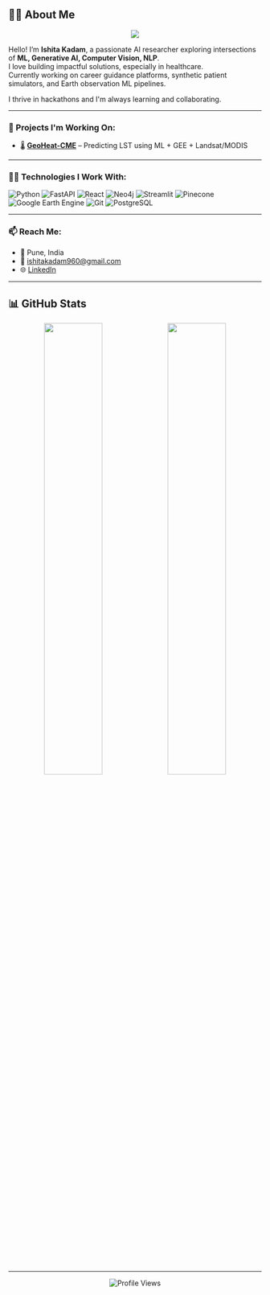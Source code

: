 ## 👩‍💼 About Me

<p align="center">
  <img src="https://readme-typing-svg.demolab.com/?lines=Generative+AI+Developer;AI+ML+enthusiast;Hackathon+Lover;Always+Learning!&center=true&width=500&height=45">
</p>

Hello! I’m **Ishita Kadam**, a passionate AI researcher exploring intersections of **ML, Generative AI, Computer Vision, NLP**.  
I love building impactful solutions, especially in healthcare.  
Currently working on career guidance platforms, synthetic patient simulators, and Earth observation ML pipelines.  

I thrive in hackathons and I'm always learning and collaborating.  

---

### 🔭 Projects I'm Working On:
  <!--- 🔬 **[SkillSync](https://github.com/your-link)** – AI career path recommender with Neo4j, FastAPI, Pinecone, and Gemini AI -->   
- 🌡️ **[GeoHeat-CME](https://github.com/ishitak12/GeoHeat-CME)** – Predicting LST using ML + GEE + Landsat/MODIS  
  <!-- 🧠 **[SymptomSim](https://github.com/your-link)** – Synthetic patient profiles using GenAI for medical training -->  

---

### 👩‍💻 Technologies I Work With:
![Python](https://img.shields.io/badge/Python-3776AB?style=flat&logo=python&logoColor=white)
![FastAPI](https://img.shields.io/badge/FastAPI-005571?style=flat&logo=fastapi)
![React](https://img.shields.io/badge/React-20232A?style=flat&logo=react)
![Neo4j](https://img.shields.io/badge/Neo4j-008CC1?style=flat&logo=neo4j)
![Streamlit](https://img.shields.io/badge/Streamlit-FF4B4B?style=flat&logo=streamlit&logoColor=white)
![Pinecone](https://img.shields.io/badge/Pinecone-45C8F1?style=flat)
![Google Earth Engine](https://img.shields.io/badge/GEE-grey?style=flat)
![Git](https://img.shields.io/badge/Git-F05032?style=flat&logo=git&logoColor=white)
![PostgreSQL](https://img.shields.io/badge/PostgreSQL-336791?style=flat&logo=postgresql&logoColor=white)

---

### 📫 Reach Me:
- 📍 Pune, India  
- 📧 [ishitakadam960@gmail.com](mailto:ishitakadam960@gmail.com)  
- 🌐 [LinkedIn](https://linkedin.com/in/ishitak12)  

---

## 📊 GitHub Stats
<p align="center">
  <img src="https://github-readme-stats.vercel.app/api?username=ishitak12&show_icons=true&theme=radical" width="48%" />
  <img src="https://github-readme-stats.vercel.app/api/top-langs/?username=ishitak12&layout=compact&theme=radical" width="48%" />
</p>

---

<p align="center">
  <img src="https://komarev.com/ghpvc/?username=ishitak12&label=Profile%20views&color=0e75b6&style=flat" alt="Profile Views" />
</p>
